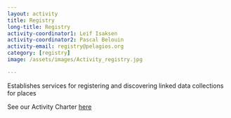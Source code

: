 ```yaml
---
layout: activity
title: Registry
long-title: Registry
activity-coordinator1: Leif Isaksen
activity-coordinator2: Pascal Belouin
activity-email: registry@pelagios.org
category: [registry]
image: /assets/images/Activity_registry.jpg

---
```


Establishes services for registering and discovering linked data collections for places

See our Activity Charter [here](https://docs.google.com/document/d/1f68dVAP3-vXQX9onc7lHCQO4o0KbNne_rg1cRMlsi7A/edit)
